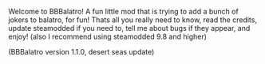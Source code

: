 Welcome to BBBalatro! A fun little mod that is trying to add a bunch of jokers to balatro, for fun! Thats all you really need to know, read the credits, update steamodded if you need to, tell me about bugs if they appear, and enjoy!
(also I recommend using steamodded 9.8 and higher)

(BBBalatro version 1.1.0, desert seas update)
